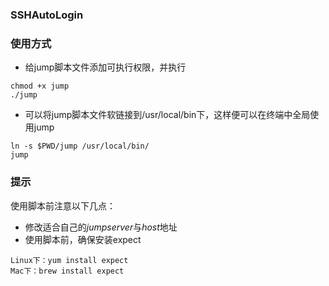 ### <h3>SSHAutoLogin</h3>
### <h3>使用方式</h3>
- 给jump脚本文件添加可执行权限，并执行
```
chmod +x jump
./jump
```
- 可以将jump脚本文件软链接到/usr/local/bin下，这样便可以在终端中全局使用jump
```
ln -s $PWD/jump /usr/local/bin/
jump
```
### 提示
使用脚本前注意以下几点：
- 修改适合自己的*jumpserver*与*host*地址
- 使用脚本前，确保安装expect  
```
Linux下：yum install expect 
Mac下：brew install expect
```

